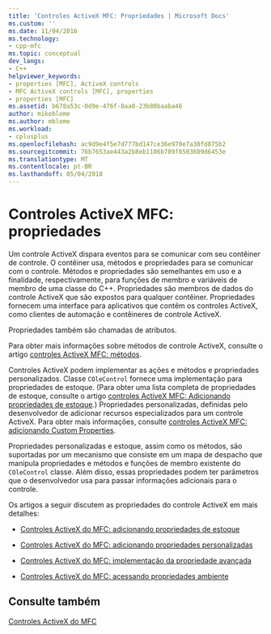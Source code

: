 ```yaml
---
title: 'Controles ActiveX MFC: Propriedades | Microsoft Docs'
ms.custom: ''
ms.date: 11/04/2016
ms.technology:
- cpp-mfc
ms.topic: conceptual
dev_langs:
- C++
helpviewer_keywords:
- properties [MFC], ActiveX controls
- MFC ActiveX controls [MFC], properties
- properties [MFC]
ms.assetid: b678a53c-0d9e-476f-8aa0-23b80baaba46
author: mikeblome
ms.author: mblome
ms.workload:
- cplusplus
ms.openlocfilehash: ac9d9e4f5e7d777bd147ce36e970e7a30fd875b2
ms.sourcegitcommit: 76b7653ae443a2b8eb1186b789f8503609d6453e
ms.translationtype: MT
ms.contentlocale: pt-BR
ms.lasthandoff: 05/04/2018
---
```

# <a name="mfc-activex-controls-properties"></a>Controles ActiveX MFC: propriedades
Um controle ActiveX dispara eventos para se comunicar com seu contêiner de controle. O contêiner usa, métodos e propriedades para se comunicar com o controle. Métodos e propriedades são semelhantes em uso e a finalidade, respectivamente, para funções de membro e variáveis de membro de uma classe do C++. Propriedades são membros de dados do controle ActiveX que são expostos para qualquer contêiner. Propriedades fornecem uma interface para aplicativos que contêm os controles ActiveX, como clientes de automação e contêineres de controle ActiveX.  
  
 Propriedades também são chamadas de atributos.  
  
 Para obter mais informações sobre métodos de controle ActiveX, consulte o artigo [controles ActiveX MFC: métodos](../mfc/mfc-activex-controls-methods.md).  
  
 Controles ActiveX podem implementar as ações e métodos e propriedades personalizados. Classe `COleControl` fornece uma implementação para propriedades de estoque. (Para obter uma lista completa de propriedades de estoque, consulte o artigo [controles ActiveX MFC: Adicionando propriedades de estoque](../mfc/mfc-activex-controls-adding-stock-properties.md).) Propriedades personalizadas, definidas pelo desenvolvedor de adicionar recursos especializados para um controle ActiveX. Para obter mais informações, consulte [controles ActiveX MFC: adicionando Custom Properties](../mfc/mfc-activex-controls-adding-custom-properties.md).  
  
 Propriedades personalizadas e estoque, assim como os métodos, são suportadas por um mecanismo que consiste em um mapa de despacho que manipula propriedades e métodos e funções de membro existente do `COleControl` classe. Além disso, essas propriedades podem ter parâmetros que o desenvolvedor usa para passar informações adicionais para o controle.  
  
 Os artigos a seguir discutem as propriedades do controle ActiveX em mais detalhes:  
  
-   [Controles ActiveX do MFC: adicionando propriedades de estoque](../mfc/mfc-activex-controls-adding-stock-properties.md)  
  
-   [Controles ActiveX do MFC: adicionando propriedades personalizadas](../mfc/mfc-activex-controls-adding-custom-properties.md)  
  
-   [Controles ActiveX do MFC: implementação da propriedade avançada](../mfc/mfc-activex-controls-advanced-property-implementation.md)  
  
-   [Controles ActiveX do MFC: acessando propriedades ambiente](../mfc/mfc-activex-controls-accessing-ambient-properties.md)  
  
## <a name="see-also"></a>Consulte também  
 [Controles ActiveX do MFC](../mfc/mfc-activex-controls.md)

